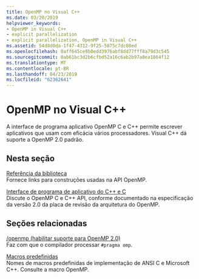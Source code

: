 ```yaml
---
title: OpenMP no Visual C++
ms.date: 03/20/2019
helpviewer_keywords:
- OpenMP in Visual C++
- explicit parallelization
- explicit parallelization, OpenMP in Visual C++
ms.assetid: 54d8d0da-1f47-4312-9f25-5875c7dc08ed
ms.openlocfilehash: 0aff645ce9b0edd3976abf8dd77fff8a79d3c545
ms.sourcegitcommit: 0ab61bc3d2b6cfbd52a16c6ab2b97a8ea1864f12
ms.translationtype: MT
ms.contentlocale: pt-BR
ms.lasthandoff: 04/23/2019
ms.locfileid: "62362641"
---
```

# <a name="openmp-in-visual-c"></a>OpenMP no Visual C++

A interface de programa aplicativo OpenMP C e C++ permite escrever aplicativos que usam com eficácia vários processadores. Visual C++ dá suporte a OpenMP 2.0 padrão.

## <a name="in-this-section"></a>Nesta seção

[Referência da biblioteca](../../parallel/openmp/reference/openmp-library-reference.md)<br/>
Fornece links para construções usadas na API OpenMP.

[Interface de programa de aplicativo do C++ e C](../../parallel/openmp/openmp-c-and-cpp-application-program-interface.md)<br/>
Discute o OpenMP C e C++ API, conforme documentado na especificação da versão 2.0 da placa de revisão da arquitetura do OpenMP.

## <a name="related-sections"></a>Seções relacionadas

[/openmp (habilitar suporte para OpenMP 2.0)](../../build/reference/openmp-enable-openmp-2-0-support.md)<br/>
Faz com que o compilador processar `#pragma omp`.

[Macros predefinidas](../../preprocessor/predefined-macros.md)<br/>
Nomes de macros predefinidas de implementação de ANSI C e Microsoft C++. Consulte a macro OpenMP.